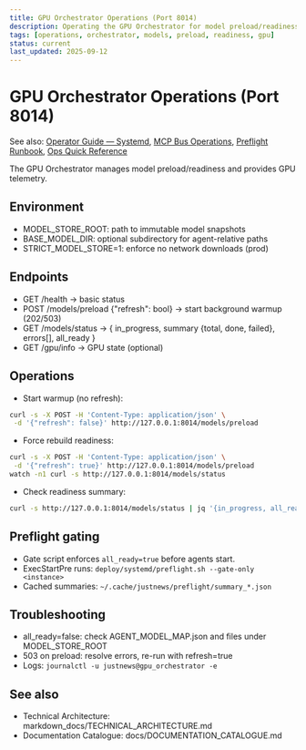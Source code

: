 ```yaml
---
title: GPU Orchestrator Operations (Port 8014)
description: Operating the GPU Orchestrator for model preload/readiness gating and GPU telemetry in production.
tags: [operations, orchestrator, models, preload, readiness, gpu]
status: current
last_updated: 2025-09-12
---
```


# GPU Orchestrator Operations (Port 8014)

See also: [Operator Guide — Systemd](OPERATOR_GUIDE_SYSTEMD.md), [MCP Bus Operations](MCP_BUS_OPERATIONS.md), [Preflight Runbook](preflight_runbook.md), [Ops Quick Reference](OPERATIONS_QUICK_REFERENCE.md)

The GPU Orchestrator manages model preload/readiness and provides GPU telemetry.

## Environment
- MODEL_STORE_ROOT: path to immutable model snapshots
- BASE_MODEL_DIR: optional subdirectory for agent-relative paths
- STRICT_MODEL_STORE=1: enforce no network downloads (prod)

## Endpoints
- GET /health → basic status
- POST /models/preload {"refresh": bool} → start background warmup (202/503)
- GET /models/status → { in_progress, summary {total, done, failed}, errors[], all_ready }
- GET /gpu/info → GPU state (optional)

## Operations
- Start warmup (no refresh):
```bash
curl -s -X POST -H 'Content-Type: application/json' \
 -d '{"refresh": false}' http://127.0.0.1:8014/models/preload
```
- Force rebuild readiness:
```bash
curl -s -X POST -H 'Content-Type: application/json' \
 -d '{"refresh": true}' http://127.0.0.1:8014/models/preload
watch -n1 curl -s http://127.0.0.1:8014/models/status
```
- Check readiness summary:
```bash
curl -s http://127.0.0.1:8014/models/status | jq '{in_progress, all_ready, summary}'
```

## Preflight gating
- Gate script enforces `all_ready=true` before agents start.
- ExecStartPre runs: `deploy/systemd/preflight.sh --gate-only <instance>`
- Cached summaries: `~/.cache/justnews/preflight/summary_*.json`

## Troubleshooting
- all_ready=false: check AGENT_MODEL_MAP.json and files under MODEL_STORE_ROOT
- 503 on preload: resolve errors, re-run with refresh=true
- Logs: `journalctl -u justnews@gpu_orchestrator -e`

## See also

- Technical Architecture: markdown_docs/TECHNICAL_ARCHITECTURE.md
- Documentation Catalogue: docs/DOCUMENTATION_CATALOGUE.md

